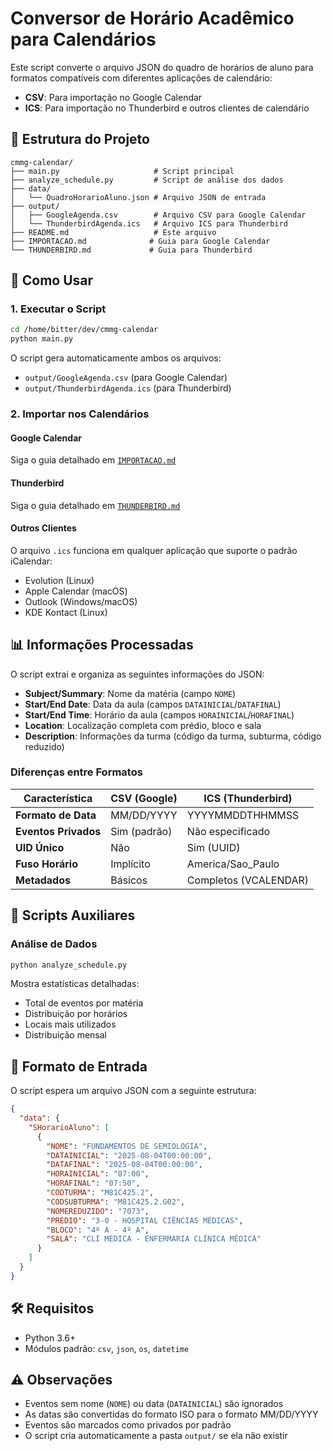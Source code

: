 # Conversor de Horário Acadêmico para Calendários

Este script converte o arquivo JSON do quadro de horários de aluno para formatos compatíveis com diferentes aplicações de calendário:

- **CSV**: Para importação no Google Calendar
- **ICS**: Para importação no Thunderbird e outros clientes de calendário

## 📁 Estrutura do Projeto

```
cmmg-calendar/
├── main.py                     # Script principal
├── analyze_schedule.py         # Script de análise dos dados
├── data/
│   └── QuadroHorarioAluno.json # Arquivo JSON de entrada
├── output/
│   ├── GoogleAgenda.csv        # Arquivo CSV para Google Calendar
│   └── ThunderbirdAgenda.ics   # Arquivo ICS para Thunderbird
├── README.md                   # Este arquivo
├── IMPORTACAO.md              # Guia para Google Calendar
└── THUNDERBIRD.md             # Guia para Thunderbird
```

## 🚀 Como Usar

### 1. Executar o Script

```bash
cd /home/bitter/dev/cmmg-calendar
python main.py
```

O script gera automaticamente ambos os arquivos:

- `output/GoogleAgenda.csv` (para Google Calendar)
- `output/ThunderbirdAgenda.ics` (para Thunderbird)

### 2. Importar nos Calendários

#### Google Calendar

Siga o guia detalhado em [`IMPORTACAO.md`](IMPORTACAO.md)

#### Thunderbird

Siga o guia detalhado em [`THUNDERBIRD.md`](THUNDERBIRD.md)

#### Outros Clientes

O arquivo `.ics` funciona em qualquer aplicação que suporte o padrão iCalendar:

- Evolution (Linux)
- Apple Calendar (macOS)
- Outlook (Windows/macOS)
- KDE Kontact (Linux)

## 📊 Informações Processadas

O script extrai e organiza as seguintes informações do JSON:

- **Subject/Summary**: Nome da matéria (campo `NOME`)
- **Start/End Date**: Data da aula (campos `DATAINICIAL`/`DATAFINAL`)
- **Start/End Time**: Horário da aula (campos `HORAINICIAL`/`HORAFINAL`)
- **Location**: Localização completa com prédio, bloco e sala
- **Description**: Informações da turma (código da turma, subturma, código reduzido)

### Diferenças entre Formatos

| Característica | CSV (Google) | ICS (Thunderbird) |
|---|---|---|
| **Formato de Data** | MM/DD/YYYY | YYYYMMDDTHHMMSS |
| **Eventos Privados** | Sim (padrão) | Não especificado |
| **UID Único** | Não | Sim (UUID) |
| **Fuso Horário** | Implícito | America/Sao_Paulo |
| **Metadados** | Básicos | Completos (VCALENDAR) |

## 🔧 Scripts Auxiliares

### Análise de Dados

```bash
python analyze_schedule.py
```

Mostra estatísticas detalhadas:

- Total de eventos por matéria
- Distribuição por horários
- Locais mais utilizados
- Distribuição mensal

## 📝 Formato de Entrada

O script espera um arquivo JSON com a seguinte estrutura:

```json
{
  "data": {
    "SHorarioAluno": [
      {
        "NOME": "FUNDAMENTOS DE SEMIOLOGIA",
        "DATAINICIAL": "2025-08-04T00:00:00",
        "DATAFINAL": "2025-08-04T00:00:00",
        "HORAINICIAL": "07:00",
        "HORAFINAL": "07:50",
        "CODTURMA": "M81C425.2",
        "CODSUBTURMA": "M81C425.2.G02",
        "NOMEREDUZIDO": "7073",
        "PREDIO": "3-0 - HOSPITAL CIÊNCIAS MÉDICAS",
        "BLOCO": "4º A - 4º A",
        "SALA": "CLI MEDICA - ENFERMARIA CLÍNICA MÉDICA"
      }
    ]
  }
}
```

## 🛠️ Requisitos

- Python 3.6+
- Módulos padrão: `csv`, `json`, `os`, `datetime`

## ⚠️ Observações

- Eventos sem nome (`NOME`) ou data (`DATAINICIAL`) são ignorados
- As datas são convertidas do formato ISO para o formato MM/DD/YYYY
- Eventos são marcados como privados por padrão
- O script cria automaticamente a pasta `output/` se ela não existir

